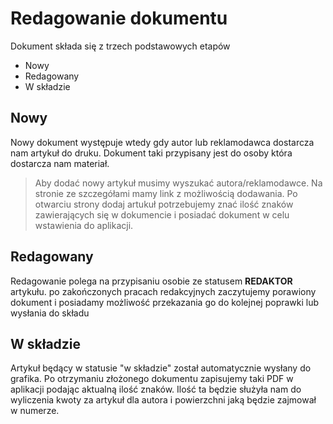 # Redagowanie dokumentu #
Dokument składa się z trzech podstawowych etapów
  * Nowy
  * Redagowany
  * W składzie

## Nowy ##

Nowy dokument występuje wtedy gdy autor lub reklamodawca dostarcza nam artykuł do druku.
Dokument taki przypisany jest do osoby która dostarcza nam materiał.
> Aby dodać nowy artykuł musimy wyszukać autora/reklamodawce. Na stronie ze szczegółami mamy link z możliwością dodawania.
Po otwarciu strony dodaj artukuł potrzebujemy znać ilość znaków zawierających się w dokumencie i posiadać dokument w celu wstawienia do aplikacji.

## Redagowany ##
Redagowanie polega na przypisaniu osobie ze statusem **REDAKTOR** artykułu. po zakończonych pracach redakcyjnych zaczytujemy porawiony dokument i posiadamy możliwość przekazania go do kolejnej poprawki lub wysłania do składu


## W składzie ##
Artykuł będący w statusie "w składzie" został automatycznie wysłany do grafika. Po otrzymaniu złożonego dokumentu zapisujemy taki PDF w aplikacji podając aktualną ilość znaków. Ilość ta będzie służyła nam do wyliczenia kwoty za artykuł dla autora i powierzchni jaką będzie zajmował w numerze.